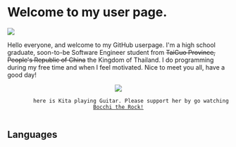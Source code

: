 # Welcome to my user page.
![](https://komarev.com/ghpvc/?username=Jangsoodlor&label=Curious+Vistiors)

Hello everyone, and welcome to my GitHub userpage. I'm a high school graduate, soon-to-be Software Engineer student from ~~TaiGuo Province, People's Republic of China~~ the Kingdom of Thailand. I do programming during my free time and when I feel motivated. Nice to meet you all, have a good day!

<p align=center>
    <img src= "https://i.redd.it/bp54598qg4ca1.gif"><br>
    <code align=center>
        here is Kita playing Guitar. Please support her by go watching <a href ="https://myanimelist.net/anime/47917/Bocchi_the_Rock?q=bocchi%20the%20rock&cat=anime">Bocchi the Rock!</a>
    </code>
</p>

## Languages
